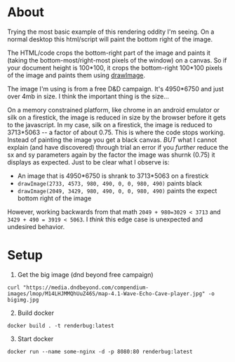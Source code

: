 # About

Trying the most basic example of this rendering oddity I'm seeing. On a normal
desktop this html/script will paint the bottom right of the image.

The HTML/code crops the bottom-right part of the image and paints it (taking
the bottom-most/right-most pixels of the window) on a canvas. So if your
document height is 100\*100, it crops the bottom-right 100\*100 pixels of the
image and paints them using
[drawImage](https://developer.mozilla.org/en-US/docs/Web/API/CanvasRenderingContext2D/drawImage).

The image I'm using is from a free D&D campaign. It's 4950*6750 and just over 4mb in size. I
think the important thing is the size...

On a memory constrained platform, like chrome in an android emulator or silk on
a firestick, the image is reduced in size by the browser before it gets to the 
javascript. In my case, silk on a firestick, the image is reduced to 3713*5063
-- a factor of about 0.75. This is where the code stops working. Instead of painting
the image you get a black canvas.  *BUT* what I cannot explain (and have discovered)
through trial an error if you *further* reduce the sx and sy parameters again by the
factor the image was shurnk (0.75) it displays as expected.  Just to be clear what I
observe is:

- An image that is 4950\*6750 is shrank to 3713\*5063 on a firestick
- `drawImage(2733, 4573, 980, 490, 0, 0, 980, 490)` paints black
- `drawImage(2049, 3429, 980, 490, 0, 0, 980, 490)` paints the expect bottom right of the image

However, working backwards from that math `2049 + 980=3029 < 3713` and 
`3429 + 490 = 3919 < 5063`. I *think* this edge case is unexpected and undesired behavior.

# Setup

1. Get the big image (dnd beyond free campaign)

```
curl "https://media.dndbeyond.com/compendium-images/lmop/M14LHJMMQhUuZ46S/map-4.1-Wave-Echo-Cave-player.jpg" -o bigimg.jpg
```

2. Build docker

```
docker build . -t renderbug:latest
```

3. Start docker

```
docker run --name some-nginx -d -p 8080:80 renderbug:latest
```
